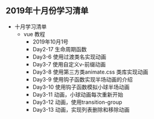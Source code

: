 ## 2019年十月份学习清单

- 十月学习清单
    - vue 教程
       - 2019年10月1号
        - Day2-17 生命周期函数
        - Day3-6 使用过渡类名实现动画
        - Day3-7 使用自定义v-前缀动画
        - Day3-8 使用第三方类animate.css 类库实现动画
        - Day3-9 使用钩子函数实现半场动画的介绍
        - Day3-10 使用钩子函数模拟小球半场动画
        - Day3-11 动画，小球动画每次重新开始
        - Day3-12 动画，使用transition-group 
        - Day3-13 动画，实现列表删除和移除动画
        
